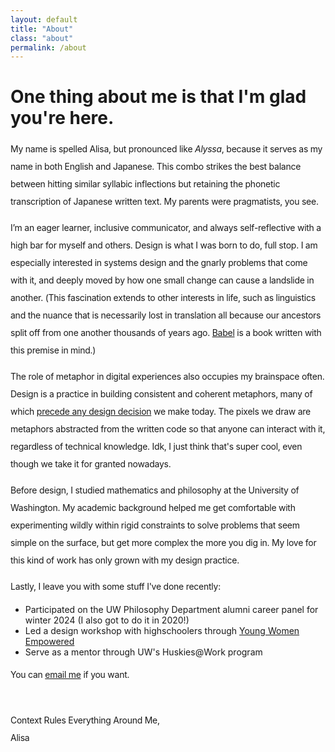 ```yaml
---
layout: default
title: "About"
class: "about"
permalink: /about
---
```


<h1 class="small">One thing about me is that I'm glad you're here.</h1>

My name is spelled Alisa, but pronounced like <i>Alyssa</i>, because it serves as my name in both English and Japanese. This combo strikes the best balance between hitting similar syllabic inflections but retaining the phonetic transcription of Japanese written text. My parents were pragmatists, you see.

I’m an eager learner, inclusive communicator, and always self-reflective with a high bar for myself and others. Design is what I was born to do, full stop. I am especially interested in systems design and the gnarly problems that come with it, and deeply moved by how one small change can cause a landslide in another. (This fascination extends to other interests in life, such as linguistics and the nuance that is necessarily lost in translation all because our ancestors split off from one another thousands of years ago. [Babel](https://www.goodreads.com/en/book/show/57945316) is a book written with this premise in mind.)

The role of metaphor in digital experiences also occupies my brainspace often. Design is a practice in building consistent and coherent metaphors, many of which [precede any design decision](https://maggieappleton.com/metaphors-web) we make today. The pixels we draw are metaphors abstracted from the written code so that anyone can interact with it, regardless of technical knowledge. Idk, I just think that's super cool, even though we take it for granted nowadays.

Before design, I studied mathematics and philosophy at the University of Washington. My academic background helped me get comfortable with experimenting wildly within rigid constraints to solve problems that seem simple on the surface, but get more complex the more you dig in. My love for this kind of work has only grown with my design practice.

Lastly, I leave you with some stuff I've done recently:

- Participated on the UW Philosophy Department alumni career panel for winter 2024 (I also got to do it in 2020!)
- Led a design workshop with highschoolers through [Young Women Empowered](https://youngwomenempowered.org/)
- Serve as a mentor through UW's Huskies@Work program

You can [email me](mailto:hi@alisabacon.com) if you want.

<br>

Context Rules Everything Around Me, <br>Alisa 

<style>
    @media screen and (min-width: 820px) {
        main {
            max-width: 680px;
        }
    }

    p {
    letter-spacing: -.25px;
    line-height: 1.75rem;
  }
</style>